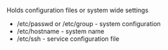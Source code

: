 Holds configuration files or system wide settings
- /etc/passwd or /etc/group - system configuration
- /etc/hostname - system name
- /etc/ssh - service configuration file